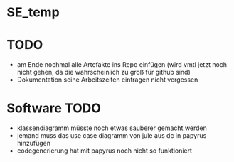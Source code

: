 # SE_temp

# TODO
- am Ende nochmal alle Artefakte ins Repo einfügen (wird vmtl jetzt noch nicht  gehen, da die wahrscheinlich zu groß für github sind)
- Dokumentation seine Arbeitszeiten eintragen nicht vergessen

# Software TODO
- klassendiagramm müsste noch etwas sauberer gemacht werden
- jemand muss das use case diagramm von jule aus dc in papyrus hinzufügen
- codegenerierung hat mit papyrus noch nicht so funktioniert
